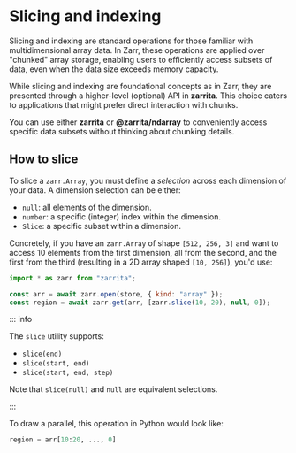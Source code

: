 # Slicing and indexing

Slicing and indexing are standard operations for those familiar with
multidimensional array data. In Zarr, these operations are applied over
"chunked" array storage, enabling users to efficiently access subsets of data,
even when the data size exceeds memory capacity.

While slicing and indexing are foundational concepts as in Zarr, they are
presented through a higher-level (optional) API in **zarrita**. This choice
caters to applications that might prefer direct interaction with chunks.

You can use either **zarrita** or **@zarrita/ndarray** to conveniently
access specific data subsets without thinking about chunking details.

## How to slice

To slice a `zarr.Array`, you must define a _selection_ across each dimension of
your data. A dimension selection can be either:

- `null`: all elements of the dimension.
- `number`: a specific (integer) index within the dimension.
- `Slice`: a specific subset within a dimension.

Concretely, if you have an `zarr.Array` of shape `[512, 256, 3]` and want to
access 10 elements from the first dimension, all from the second, and the first
from the third (resulting in a 2D array shaped `[10, 256]`), you'd use:

```javascript
import * as zarr from "zarrita";

const arr = await zarr.open(store, { kind: "array" });
const region = await zarr.get(arr, [zarr.slice(10, 20), null, 0]);
```

::: info

The `slice` utility supports:

- `slice(end)`
- `slice(start, end)`
- `slice(start, end, step)`

Note that `slice(null)` and `null` are equivalent selections.

:::

To draw a parallel, this operation in Python would look like:

```python
region = arr[10:20, ..., 0]
```
